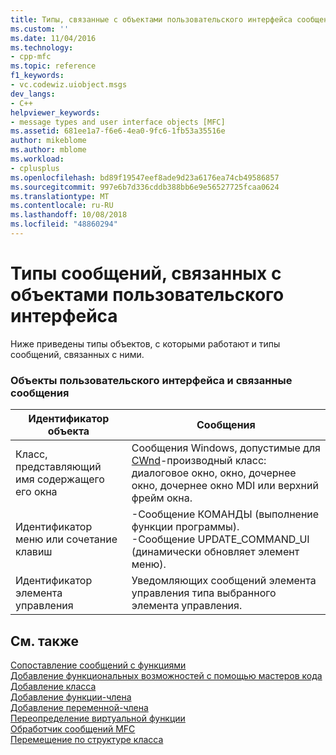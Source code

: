 ```yaml
---
title: Типы, связанные с объектами пользовательского интерфейса сообщений | Документация Майкрософт
ms.custom: ''
ms.date: 11/04/2016
ms.technology:
- cpp-mfc
ms.topic: reference
f1_keywords:
- vc.codewiz.uiobject.msgs
dev_langs:
- C++
helpviewer_keywords:
- message types and user interface objects [MFC]
ms.assetid: 681ee1a7-f6e6-4ea0-9fc6-1fb53a35516e
author: mikeblome
ms.author: mblome
ms.workload:
- cplusplus
ms.openlocfilehash: bd89f19547eef8ade9d23a6176ea74cb49586857
ms.sourcegitcommit: 997e6b7d336cddb388bb6e9e56527725fcaa0624
ms.translationtype: MT
ms.contentlocale: ru-RU
ms.lasthandoff: 10/08/2018
ms.locfileid: "48860294"
---
```

# <a name="message-types-associated-with-user-interface-objects"></a>Типы сообщений, связанных с объектами пользовательского интерфейса

Ниже приведены типы объектов, с которыми работают и типы сообщений, связанных с ними.

### <a name="user-interface-objects-and-associated-messages"></a>Объекты пользовательского интерфейса и связанные сообщения

|Идентификатор объекта|Сообщения|
|---------------|--------------|
|Класс, представляющий имя содержащего его окна|Сообщения Windows, допустимые для [CWnd](../../mfc/reference/cwnd-class.md)-производный класс: диалоговое окно, окно, дочернее окно, дочернее окно MDI или верхний фрейм окна.|
|Идентификатор меню или сочетание клавиш|-Сообщение КОМАНДЫ (выполнение функции программы).<br />-Сообщение UPDATE_COMMAND_UI (динамически обновляет элемент меню).|
|Идентификатор элемента управления|Уведомляющих сообщений элемента управления типа выбранного элемента управления.|

## <a name="see-also"></a>См. также

[Сопоставление сообщений с функциями](../../mfc/reference/mapping-messages-to-functions.md)<br/>
[Добавление функциональных возможностей с помощью мастеров кода](../../ide/adding-functionality-with-code-wizards-cpp.md)<br/>
[Добавление класса](../../ide/adding-a-class-visual-cpp.md)<br/>
[Добавление функции-члена](../../ide/adding-a-member-function-visual-cpp.md)<br/>
[Добавление переменной-члена](../../ide/adding-a-member-variable-visual-cpp.md)<br/>
[Переопределение виртуальной функции](../../ide/overriding-a-virtual-function-visual-cpp.md)<br/>
[Обработчик сообщений MFC](../../mfc/reference/adding-an-mfc-message-handler.md)<br/>
[Перемещение по структуре класса](../../ide/navigating-the-class-structure-visual-cpp.md)
